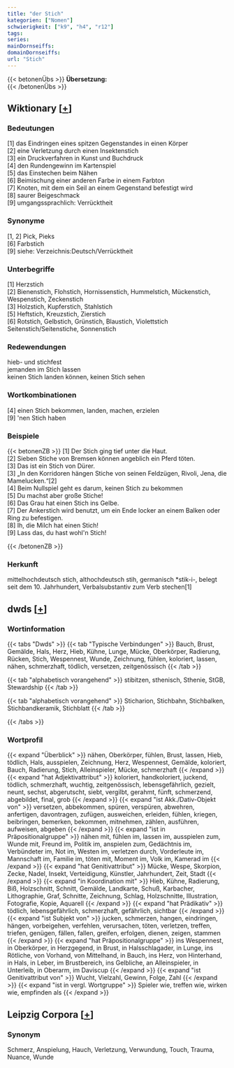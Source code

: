 ```yaml
---
title: "der Stich"
kategorien: ["Nomen"]
schwierigkeit: ["k9", "h4", "r12"]
tags:
series:
mainDornseiffs:
domainDornseiffs:
url: "Stich"
---
```


{{< betonenÜbs >}}
**Übersetzung:**  
{{< /betonenÜbs >}}

## Wiktionary [[+](https://de.wiktionary.org/wiki/Stich)]

### Bedeutungen
[1] das Eindringen eines spitzen Gegenstandes in einen Körper  
[2] eine Verletzung durch einen Insektenstich  
[3] ein Druckverfahren in Kunst und Buchdruck  
[4] den Rundengewinn im Kartenspiel  
[5] das Einstechen beim Nähen  
[6] Beimischung einer anderen Farbe in einem Farbton  
[7] Knoten, mit dem ein Seil an einem Gegenstand befestigt wird  
[8] saurer Beigeschmack  
[9] umgangssprachlich: Verrücktheit  

### Synonyme
[1, 2] Pick, Pieks  
[6] Farbstich  
[9] siehe: Verzeichnis:Deutsch/Verrücktheit  

### Unterbegriffe
[1] Herzstich  
[2] Bienenstich, Flohstich, Hornissenstich, Hummelstich, Mückenstich, Wespenstich, Zeckenstich  
[3] Holzstich, Kupferstich, Stahlstich  
[5] Heftstich, Kreuzstich, Zierstich  
[6] Rotstich, Gelbstich, Grünstich, Blaustich, Violettstich  
Seitenstich/Seitenstiche, Sonnenstich  

### Redewendungen
hieb- und stichfest  
jemanden im Stich lassen  
keinen Stich landen können, keinen Stich sehen  

### Wortkombinationen
[4] einen Stich bekommen, landen, machen, erzielen  
[9] 'nen Stich haben  

### Beispiele
{{< betonenZB >}}
[1] Der Stich ging tief unter die Haut.  
[2] Sieben Stiche von Bremsen können angeblich ein Pferd töten.  
[3] Das ist ein Stich von Dürer.  
[3] „In den Korridoren hängen Stiche von seinen Feldzügen, Rivoli, Jena, die Mamelucken.“[2]  
[4] Beim Nullspiel geht es darum, keinen Stich zu bekommen  
[5] Du machst aber große Stiche!  
[6] Das Grau hat einen Stich ins Gelbe.  
[7] Der Ankerstich wird benutzt, um ein Ende locker an einem Balken oder Ring zu befestigen.  
[8] Ih, die Milch hat einen Stich!  
[9] Lass das, du hast wohl'n Stich!  

{{< /betonenZB >}}
### Herkunft
mittelhochdeutsch stich, althochdeutsch stih, germanisch *stik-i-, belegt seit dem 10. Jahrhundert, Verbalsubstantiv zum Verb stechen[1]  



## dwds [[+](https://www.dwds.de/wb/Stich)]

### Wortinformation
{{< tabs "Dwds" >}}
{{< tab "Typische Verbindungen" >}}
Bauch, Brust, Gemälde, Hals, Herz, Hieb, Kühne, Lunge, Mücke, Oberkörper, Radierung, Rücken, Stich, Wespennest, Wunde, Zeichnung, fühlen, koloriert, lassen, nähen, schmerzhaft, tödlich, versetzen, zeitgenössisch
{{< /tab >}}

{{< tab "alphabetisch vorangehend" >}}
stibitzen, sthenisch, Sthenie, StGB, Stewardship
{{< /tab >}}

{{< tab "alphabetisch vorangehend" >}}
Sticharion, Stichbahn, Stichbalken, Stichbandkeramik, Stichblatt
{{< /tab >}}

{{< /tabs >}}

### Wortprofil
{{< expand "Überblick" >}} nähen, Oberkörper, fühlen, Brust, lassen, Hieb, tödlich, Hals, ausspielen, Zeichnung, Herz, Wespennest, Gemälde, koloriert, Bauch, Radierung, Stich, Alleinspieler, Mücke, schmerzhaft {{< /expand >}}
{{< expand "hat Adjektivattribut" >}} koloriert, handkoloriert, juckend, tödlich, schmerzhaft, wuchtig, zeitgenössisch, lebensgefährlich, gezielt, neunt, sechst, abgerutscht, siebt, vergilbt, gerahmt, fünft, schmerzend, abgebildet, final, grob {{< /expand >}}
{{< expand "ist Akk./Dativ-Objekt von" >}} versetzen, abbekommen, spüren, verspüren, abwehren, anfertigen, davontragen, zufügen, ausweichen, erleiden, fühlen, kriegen, beibringen, bemerken, bekommen, mitnehmen, zählen, ausführen, aufweisen, abgeben {{< /expand >}}
{{< expand "ist in Präpositionalgruppe" >}} nähen mit, fühlen im, lassen im, ausspielen zum, Wunde mit, Freund im, Politik im, anspielen zum, Gedächtnis im, Verbündeter im, Not im, Westen im, verletzen durch, Vorderleute im, Mannschaft im, Familie im, töten mit, Moment im, Volk im, Kamerad im {{< /expand >}}
{{< expand "hat Genitivattribut" >}} Mücke, Wespe, Skorpion, Zecke, Nadel, Insekt, Verteidigung, Künstler, Jahrhundert, Zeit, Stadt {{< /expand >}}
{{< expand "in Koordination mit" >}} Hieb, Kühne, Radierung, Biß, Holzschnitt, Schnitt, Gemälde, Landkarte, Schuß, Karbacher, Lithographie, Graf, Schnitte, Zeichnung, Schlag, Holzschnitte, Illustration, Fotografie, Kopie, Aquarell {{< /expand >}}
{{< expand "hat Prädikativ" >}} tödlich, lebensgefährlich, schmerzhaft, gefährlich, sichtbar {{< /expand >}}
{{< expand "ist Subjekt von" >}} jucken, schmerzen, hangen, eindringen, hängen, vorbeigehen, verfehlen, verursachen, töten, verletzen, treffen, triefen, genügen, fällen, fallen, greifen, erfolgen, dienen, zeigen, stammen {{< /expand >}}
{{< expand "hat Präpositionalgruppe" >}} ins Wespennest, in Oberkörper, in Herzgegend, in Brust, in Halsschlagader, in Lunge, ins Rötliche, von Vorhand, von Mittelhand, in Bauch, ins Herz, von Hinterhand, in Hals, in Leber, im Brustbereich, ins Gelbliche, an Alleinspieler, in Unterleib, in Oberarm, im Daviscup {{< /expand >}}
{{< expand "ist Genitivattribut von" >}} Wucht, Vielzahl, Gewinn, Folge, Zahl {{< /expand >}}
{{< expand "ist in vergl. Wortgruppe" >}} Spieler wie, treffen wie, wirken wie, empfinden als {{< /expand >}}

## Leipzig Corpora [[+](https://corpora.uni-leipzig.de/en/res?word=Stich&corpusId=deu_newscrawl-public_2018)]


### Synonym
Schmerz, Anspielung, Hauch, Verletzung, Verwundung, Touch, Trauma, Nuance, Wunde

